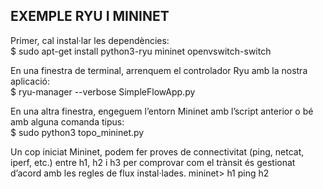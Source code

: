 ## EXEMPLE RYU I MININET ##
Primer, cal instal·lar les dependències:  
$ sudo apt-get install python3-ryu mininet openvswitch-switch

En una finestra de terminal, arrenquem el controlador Ryu amb la nostra aplicació:  
$ ryu-manager --verbose SimpleFlowApp.py

En una altra finestra, engeguem l’entorn Mininet amb l’script anterior o bé amb alguna comanda tipus:  
$ sudo python3 topo_mininet.py

Un cop iniciat Mininet, podem fer proves de connectivitat (ping, netcat, iperf, etc.) entre h1, h2 i h3 per comprovar com el trànsit és gestionat d’acord amb les regles de flux instal·lades.
mininet> h1 ping h2


